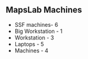 ## MapsLab Machines

- SSF machines- 6
- Big Workstation - 1
- Workstation - 3
- Laptops - 5
- Machines - 4

